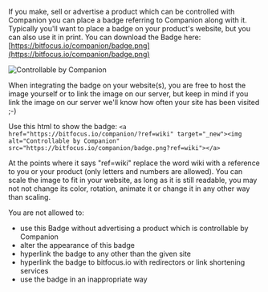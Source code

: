 If you make, sell or advertise a product which can be controlled with Companion you can place a badge referring to Companion along with it. Typically you'll want to place a badge on your product's website, but you can also use it in print.
You can download the Badge here: [https://bitfocus.io/companion/badge.png](https://bitfocus.io/companion/badge.png) 

![Controllable by Companion](https://bitfocus.io/companion/badge.png)

When integrating the badge on your website(s), you are free to host the image yourself or to link the image on our server, but keep in mind if you link the image on our server we'll know how often your site has been visited ;-)

Use this html to show the badge: 
```<a href="https://bitfocus.io/companion/?ref=wiki" target="_new"><img alt="Controllable by Companion" src="https://bitfocus.io/companion/badge.png?ref=wiki"></a>```

At the points where it says "ref=wiki" replace the word wiki with a reference to you or your product (only letters and numbers are allowed).
You can scale the image to fit in your website, as long as it is still readable, you may not not change its color, rotation, animate it or change it in any other way than scaling.

You are not allowed to:
- use this Badge without advertising a product which is controllable by Companion
- alter the appearance of this badge
- hyperlink the badge to any other than the given site
- hyperlink the badge to bitfocus.io with redirectors or link shortening services
- use the badge in an inappropriate way
 